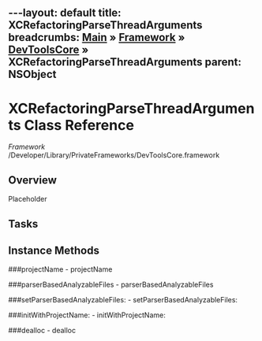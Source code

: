 ---layout: default
title: XCRefactoringParseThreadArguments
breadcrumbs: <a href="/index.html">Main</a> &raquo; <a href="/Frameworks.html">Framework</a> &raquo; <a href="/Frameworks/DevToolsCore.html">DevToolsCore</a> &raquo; XCRefactoringParseThreadArguments
parent: NSObject 
---
# XCRefactoringParseThreadArguments Class Reference

*Framework* /Developer/Library/PrivateFrameworks/DevToolsCore.framework

## Overview

Placeholder

## Tasks

## Instance Methods

<a name="-projectName"></a>
###projectName
    - projectName

<a name="-parserBasedAnalyzableFiles"></a>
###parserBasedAnalyzableFiles
    - parserBasedAnalyzableFiles

<a name="-setParserBasedAnalyzableFiles:"></a>
###setParserBasedAnalyzableFiles:
    - setParserBasedAnalyzableFiles:

<a name="-initWithProjectName:"></a>
###initWithProjectName:
    - initWithProjectName:

<a name="-dealloc"></a>
###dealloc
    - dealloc

